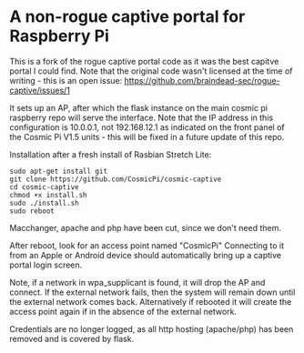 # A non-rogue captive portal for Raspberry Pi

This is a fork of the rogue captive portal code as it was the best capitve portal I could find. Note that the original code wasn't licensed at the time of writing - this is an open issue: 
https://github.com/braindead-sec/rogue-captive/issues/1

It sets up an AP, after which the flask instance on the main cosmic pi raspberry repo will serve the interface. Note that the IP address in this configuration is 10.0.0.1, not 192.168.12.1 as indicated on the front panel of the Cosmic Pi V1.5 units - this will be fixed in a future update of this repo.

Installation after a fresh install of Rasbian Stretch Lite:
```
sudo apt-get install git
git clone https://github.com/CosmicPi/cosmic-captive
cd cosmic-captive
chmod +x install.sh
sudo ./install.sh
sudo reboot
```
Macchanger, apache and php have been cut, since we don't need them.

After reboot, look for an access point named "CosmicPi" Connecting to it from an Apple or Android device should automatically bring up a captive portal login screen.

Note, if a network in wpa_supplicant is found, it will drop the AP and connect. If the external network fails, then the system will remain down until the external network comes back. Alternatively if rebooted it will create the access point again if in the absence of the external network.

Credentials are no longer logged, as all http hosting (apache/php) has been removed and is covered by flask.
